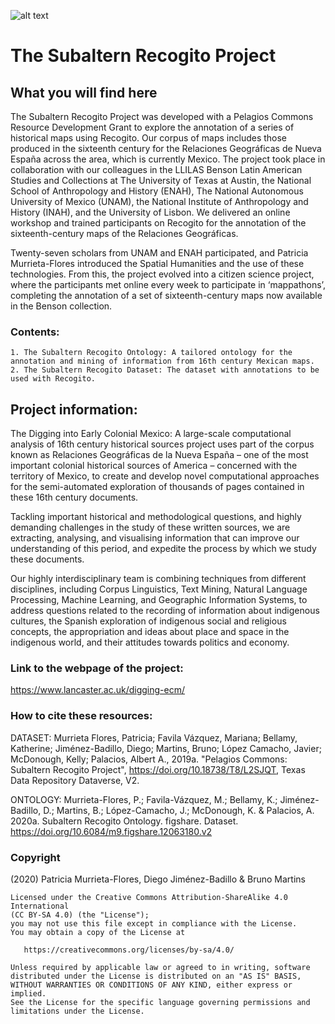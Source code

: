 ![alt text](https://www.lancaster.ac.uk/digging-ecm/wp-content/uploads/2018/04/Logo-sticky-header-345.png  "Digging into Early Colonial Mexico Logo")
# The Subaltern Recogito Project

## What you will find here
The Subaltern Recogito Project was developed with a Pelagios Commons Resource Development Grant to explore the annotation of a series of historical maps using Recogito. Our corpus of maps includes those produced in the sixteenth century for the Relaciones Geográficas de Nueva España across the area, which is currently Mexico. The project took place in collaboration with our colleagues in the LLILAS Benson Latin American Studies and Collections at The University of Texas at Austin, the National School of Anthropology and History (ENAH), The National Autonomous University of Mexico (UNAM), the National Institute of Anthropology and History (INAH), and the University of Lisbon. We delivered an online workshop and trained participants on Recogito for the annotation of the sixteenth-century maps of the Relaciones Geográficas.

Twenty-seven scholars from UNAM and ENAH participated, and Patricia Murrieta-Flores introduced the Spatial Humanities and the use of these technologies. From this, the project evolved into a citizen science project, where the participants met online every week to participate in ‘mappathons’, completing the annotation of a set of sixteenth-century maps now available in the Benson collection.

### Contents:
``` 
1. The Subaltern Recogito Ontology: A tailored ontology for the annotation and mining of information from 16th century Mexican maps. 
2. The Subaltern Recogito Dataset: The dataset with annotations to be used with Recogito.

``` 

## Project information: 
The Digging into Early Colonial Mexico: A large-scale computational analysis of 16th century historical sources project uses part of the corpus known as Relaciones Geográficas de la Nueva España – one of the most important colonial historical sources of America – concerned with the territory of Mexico, to create and develop novel computational approaches for the semi-automated exploration of thousands of pages contained in these 16th century documents.

Tackling important historical and methodological questions, and highly demanding challenges in the study of these written sources, we are extracting, analysing, and visualising information that can improve our understanding of this period, and expedite the process by which we study these documents.

Our highly interdisciplinary team is combining techniques from different disciplines, including Corpus Linguistics, Text Mining, Natural Language Processing, Machine Learning, and Geographic Information Systems, to address questions related to the recording of information about indigenous cultures, the Spanish exploration of indigenous social and religious concepts, the appropriation and ideas about place and space in the indigenous world, and their attitudes towards politics and economy. 

### Link to the webpage of the project: 
https://www.lancaster.ac.uk/digging-ecm/

### How to cite these resources: 
DATASET: Murrieta Flores, Patricia; Favila Vázquez, Mariana; Bellamy, Katherine; Jiménez-Badillo, Diego; Martins, Bruno; López Camacho, Javier; McDonough, Kelly; Palacios, Albert A., 2019a. "Pelagios Commons: Subaltern Recogito Project", https://doi.org/10.18738/T8/L2SJQT, Texas Data Repository Dataverse, V2.

ONTOLOGY: Murrieta-Flores, P.; Favila-Vázquez, M.; Bellamy, K.; Jiménez-Badillo, D.; Martins, B.; López-Camacho, J.; McDonough, K. & Palacios, A. 2020a. Subaltern Recogito Ontology. figshare. Dataset. https://doi.org/10.6084/m9.figshare.12063180.v2 

### Copyright
(2020) Patricia Murrieta-Flores, Diego Jiménez-Badillo & Bruno Martins
``` 
Licensed under the Creative Commons Attribution-ShareAlike 4.0 International 
(CC BY-SA 4.0) (the "License");
you may not use this file except in compliance with the License.
You may obtain a copy of the License at

   https://creativecommons.org/licenses/by-sa/4.0/

Unless required by applicable law or agreed to in writing, software
distributed under the License is distributed on an "AS IS" BASIS,
WITHOUT WARRANTIES OR CONDITIONS OF ANY KIND, either express or implied.
See the License for the specific language governing permissions and
limitations under the License.
``` 
